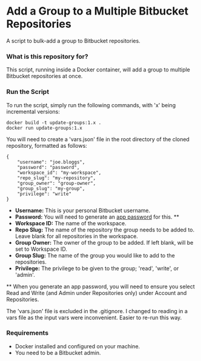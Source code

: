 # Add a Group to a Multiple Bitbucket Repositories #

A script to bulk-add a group to Bitbucket repositories.

### What is this repository for? ###

This script, running inside a Docker container, will add a group to multiple Bitbucket repositories at once. 

### Run the Script ###

To run the script, simply run the following commands, with 'x' being incremental versions:

    docker build -t update-groups:1.x .
    docker run update-groups:1.x

You will need to create a 'vars.json' file in the root directory of the cloned repository, formatted as follows:

    {
        "username": "joe.bloggs",
        "password": "password",
        "workspace_id": "my-workspace",
        "repo_slug": "my-repository",
        "group_owner": "group-owner",
        "group_slug": "my-group",
        "privilege": "write"
    }

* **Username:** This is your personal Bitbucket username.
* **Password:** You will need to generate an [app password](https://support.atlassian.com/bitbucket-cloud/docs/app-passwords/#:~:text=each%20app%20password.-,Create%20an%20app%20password,-To%20create%20an) for this. **
* **Workspace ID:** The name of the workspace.
* **Repo Slug:** The name of the repository the group needs to be added to. Leave blank for all repositories in the workspace.
* **Group Owner:** The owner of the group to be added. If left blank, will be set to Workspace ID.
* **Group Slug:** The name of the group you would like to add to the repositories.
* **Privilege:** The privilege to be given to the group; 'read', 'write', or 'admin'.

** When you generate an app password, you will need to ensure you select Read and Write (and Admin under Repositories only) under Account and Repositories.

The 'vars.json' file is excluded in the .gitignore. I changed to reading in a vars file as the input vars were inconvenient. Easier to re-run this way.

### Requirements ###

* Docker installed and configured on your machine.
* You need to be a Bitbucket admin.
